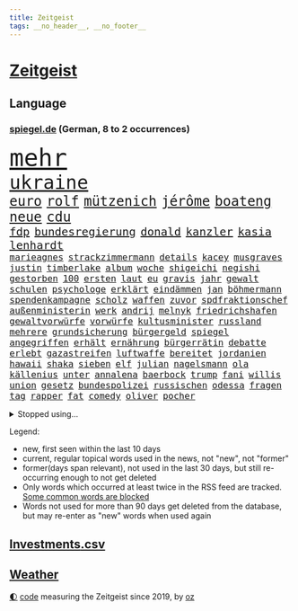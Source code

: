 ```yaml
---
title: Zeitgeist
tags: __no_header__, __no_footer__
---
```


# [Zeitgeist](https://oliz.io/zeitgeist/)

## Language

<h3><a href="https://www.spiegel.de" target="_blank">spiegel.de</a> (German, 8 to 2 occurrences)</h3>
<p style="font-family:monospace">
<span style="font-size:32pt"><a href="news_links.html#mehr" class="current">mehr</a></span>
<br>
<span style="font-size:25pt"><a href="news_links.html#ukraine" class="current">ukraine</a></span>
<br>
<span style="font-size:18pt"><a href="news_links.html#euro" class="current">euro</a></span>
<span style="font-size:18pt"><a href="news_links.html#rolf" class="current">rolf</a></span>
<span style="font-size:18pt"><a href="news_links.html#mützenich" class="current">mützenich</a></span>
<span style="font-size:18pt"><a href="news_links.html#jérôme" class="current">jérôme</a></span>
<span style="font-size:18pt"><a href="news_links.html#boateng" class="current">boateng</a></span>
<span style="font-size:18pt"><a href="news_links.html#neue" class="current">neue</a></span>
<span style="font-size:18pt"><a href="news_links.html#cdu" class="current">cdu</a></span>
<br>
<span style="font-size:15pt"><a href="news_links.html#fdp" class="current">fdp</a></span>
<span style="font-size:15pt"><a href="news_links.html#bundesregierung" class="current">bundesregierung</a></span>
<span style="font-size:15pt"><a href="news_links.html#donald" class="current">donald</a></span>
<span style="font-size:15pt"><a href="news_links.html#kanzler" class="current">kanzler</a></span>
<span style="font-size:15pt"><a href="news_links.html#kasia" class="new">kasia</a></span>
<span style="font-size:15pt"><a href="news_links.html#lenhardt" class="new">lenhardt</a></span>
<br>
<span style="font-size:12pt"><a href="news_links.html#marieagnes" class="current">marieagnes</a></span>
<span style="font-size:12pt"><a href="news_links.html#strackzimmermann" class="current">strackzimmermann</a></span>
<span style="font-size:12pt"><a href="news_links.html#details" class="current">details</a></span>
<span style="font-size:12pt"><a href="news_links.html#kacey" class="new">kacey</a></span>
<span style="font-size:12pt"><a href="news_links.html#musgraves" class="new">musgraves</a></span>
<span style="font-size:12pt"><a href="news_links.html#justin" class="current">justin</a></span>
<span style="font-size:12pt"><a href="news_links.html#timberlake" class="current">timberlake</a></span>
<span style="font-size:12pt"><a href="news_links.html#album" class="current">album</a></span>
<span style="font-size:12pt"><a href="news_links.html#woche" class="current">woche</a></span>
<span style="font-size:12pt"><a href="news_links.html#shigeichi" class="new">shigeichi</a></span>
<span style="font-size:12pt"><a href="news_links.html#negishi" class="new">negishi</a></span>
<span style="font-size:12pt"><a href="news_links.html#gestorben" class="current">gestorben</a></span>
<span style="font-size:12pt"><a href="news_links.html#100" class="current">100</a></span>
<span style="font-size:12pt"><a href="news_links.html#ersten" class="current">ersten</a></span>
<span style="font-size:12pt"><a href="news_links.html#laut" class="current">laut</a></span>
<span style="font-size:12pt"><a href="news_links.html#eu" class="current">eu</a></span>
<span style="font-size:12pt"><a href="news_links.html#gravis" class="new">gravis</a></span>
<span style="font-size:12pt"><a href="news_links.html#jahr" class="current">jahr</a></span>
<span style="font-size:12pt"><a href="news_links.html#gewalt" class="current">gewalt</a></span>
<span style="font-size:12pt"><a href="news_links.html#schulen" class="current">schulen</a></span>
<span style="font-size:12pt"><a href="news_links.html#psychologe" class="current">psychologe</a></span>
<span style="font-size:12pt"><a href="news_links.html#erklärt" class="current">erklärt</a></span>
<span style="font-size:12pt"><a href="news_links.html#eindämmen" class="current">eindämmen</a></span>
<span style="font-size:12pt"><a href="news_links.html#jan" class="current">jan</a></span>
<span style="font-size:12pt"><a href="news_links.html#böhmermann" class="current">böhmermann</a></span>
<span style="font-size:12pt"><a href="news_links.html#spendenkampagne" class="current">spendenkampagne</a></span>
<span style="font-size:12pt"><a href="news_links.html#scholz" class="current">scholz</a></span>
<span style="font-size:12pt"><a href="news_links.html#waffen" class="current">waffen</a></span>
<span style="font-size:12pt"><a href="news_links.html#zuvor" class="current">zuvor</a></span>
<span style="font-size:12pt"><a href="news_links.html#spdfraktionschef" class="current">spdfraktionschef</a></span>
<span style="font-size:12pt"><a href="news_links.html#außenministerin" class="current">außenministerin</a></span>
<span style="font-size:12pt"><a href="news_links.html#werk" class="current">werk</a></span>
<span style="font-size:12pt"><a href="news_links.html#andrij" class="current">andrij</a></span>
<span style="font-size:12pt"><a href="news_links.html#melnyk" class="new">melnyk</a></span>
<span style="font-size:12pt"><a href="news_links.html#friedrichshafen" class="new">friedrichshafen</a></span>
<span style="font-size:12pt"><a href="news_links.html#gewaltvorwürfe" class="new">gewaltvorwürfe</a></span>
<span style="font-size:12pt"><a href="news_links.html#vorwürfe" class="current">vorwürfe</a></span>
<span style="font-size:12pt"><a href="news_links.html#kultusminister" class="current">kultusminister</a></span>
<span style="font-size:12pt"><a href="news_links.html#russland" class="current">russland</a></span>
<span style="font-size:12pt"><a href="news_links.html#mehrere" class="current">mehrere</a></span>
<span style="font-size:12pt"><a href="news_links.html#grundsicherung" class="new">grundsicherung</a></span>
<span style="font-size:12pt"><a href="news_links.html#bürgergeld" class="current">bürgergeld</a></span>
<span style="font-size:12pt"><a href="news_links.html#spiegel" class="current">spiegel</a></span>
<span style="font-size:12pt"><a href="news_links.html#angegriffen" class="current">angegriffen</a></span>
<span style="font-size:12pt"><a href="news_links.html#erhält" class="current">erhält</a></span>
<span style="font-size:12pt"><a href="news_links.html#ernährung" class="current">ernährung</a></span>
<span style="font-size:12pt"><a href="news_links.html#bürgerrätin" class="new">bürgerrätin</a></span>
<span style="font-size:12pt"><a href="news_links.html#debatte" class="current">debatte</a></span>
<span style="font-size:12pt"><a href="news_links.html#erlebt" class="current">erlebt</a></span>
<span style="font-size:12pt"><a href="news_links.html#gazastreifen" class="current">gazastreifen</a></span>
<span style="font-size:12pt"><a href="news_links.html#luftwaffe" class="current">luftwaffe</a></span>
<span style="font-size:12pt"><a href="news_links.html#bereitet" class="current">bereitet</a></span>
<span style="font-size:12pt"><a href="news_links.html#jordanien" class="current">jordanien</a></span>
<span style="font-size:12pt"><a href="news_links.html#hawaii" class="current">hawaii</a></span>
<span style="font-size:12pt"><a href="news_links.html#shaka" class="new">shaka</a></span>
<span style="font-size:12pt"><a href="news_links.html#sieben" class="current">sieben</a></span>
<span style="font-size:12pt"><a href="news_links.html#elf" class="current">elf</a></span>
<span style="font-size:12pt"><a href="news_links.html#julian" class="current">julian</a></span>
<span style="font-size:12pt"><a href="news_links.html#nagelsmann" class="current">nagelsmann</a></span>
<span style="font-size:12pt"><a href="news_links.html#ola" class="new">ola</a></span>
<span style="font-size:12pt"><a href="news_links.html#källenius" class="new">källenius</a></span>
<span style="font-size:12pt"><a href="news_links.html#unter" class="current">unter</a></span>
<span style="font-size:12pt"><a href="news_links.html#annalena" class="current">annalena</a></span>
<span style="font-size:12pt"><a href="news_links.html#baerbock" class="current">baerbock</a></span>
<span style="font-size:12pt"><a href="news_links.html#trump" class="current">trump</a></span>
<span style="font-size:12pt"><a href="news_links.html#fani" class="current">fani</a></span>
<span style="font-size:12pt"><a href="news_links.html#willis" class="current">willis</a></span>
<span style="font-size:12pt"><a href="news_links.html#union" class="current">union</a></span>
<span style="font-size:12pt"><a href="news_links.html#gesetz" class="current">gesetz</a></span>
<span style="font-size:12pt"><a href="news_links.html#bundespolizei" class="current">bundespolizei</a></span>
<span style="font-size:12pt"><a href="news_links.html#russischen" class="current">russischen</a></span>
<span style="font-size:12pt"><a href="news_links.html#odessa" class="current">odessa</a></span>
<span style="font-size:12pt"><a href="news_links.html#fragen" class="current">fragen</a></span>
<span style="font-size:12pt"><a href="news_links.html#tag" class="current">tag</a></span>
<span style="font-size:12pt"><a href="news_links.html#rapper" class="current">rapper</a></span>
<span style="font-size:12pt"><a href="news_links.html#fat" class="new">fat</a></span>
<span style="font-size:12pt"><a href="news_links.html#comedy" class="new">comedy</a></span>
<span style="font-size:12pt"><a href="news_links.html#oliver" class="current">oliver</a></span>
<span style="font-size:12pt"><a href="news_links.html#pocher" class="new">pocher</a></span>
</p>
<details>
<summary>Stopped using...</summary>
<p class="former" style="font-size:12pt">
verändert(1240) steigenden(1239) usaußenminister(1239) verhängt(1239) ausländische(1238) energiewende(1238) entdeckte(1238) erinnerungen(1238) hinweisen(1238) jahrzehnte(1238) körper(1238) beteiligten(1237) chelsea(1237) frühen(1237) richterin(1237) depressionen(1236) einstieg(1236) künftigen(1236) meldete(1236) verschiebt(1236) versprach(1236) wünschen(1236) ausfallen(1235) eindruck(1235) eng(1235) kämpfte(1235) mittelmeer(1235) obama(1235) senken(1235) sieger(1235) tiefe(1235) einreisen(1234) gastgeber(1234) katastrophe(1234) kurzem(1234) mahnt(1234) moderne(1234) anderes(1233) becker(1233) bestreitet(1233) brief(1233) facebook(1233) lust(1233) manchen(1233) privaten(1233) verlierer(1233) überlebte(1233) kabinett(1232) kraft(1232) märchen(1232) mörder(1232) weitergeht(1232) wettbewerb(1232) zahlung(1232) zustand(1232) digitalisierung(1231) folgte(1231) klimaneutral(1231) landtag(1231) legendären(1231) präsentieren(1231) präsentiert(1231) untersuchungen(1231) kämpfer(1230) polens(1230) rand(1230) verlängern(1230) befreien(1229) enthüllt(1229) ersetzen(1229) großbritanniens(1229) kölner(1229) leitet(1229) verhindert(1229) warschau(1229) klingt(1228) eingesetzt(1227) stammt(1227) verlängerung(1227) nerven(1226) härter(1225) weite(1225) bestimmt(1224) hans(1224) italienischen(1224) meinem(1224) drastischen(1223) erlitt(1223) irak(1223) pflanzen(1223) umsatz(1223) bekamen(1222) endspiel(1222) erneuten(1222) gesetze(1222) tausenden(1222) verfehlt(1222) verteidigen(1222) haushalte(1221) bundesstaat(1219) tiefen(1217) 23(1216) aktivistin(1215) nachgewiesen(1213) erschießt(1211) führenden(1211) müsste(1211) ökonomen(1211) insolvenz(1209) heftigen(1207) spitzenreiter(1207) rang(1206) karten(1205) abhängig(1203) stress(1203) niedrig(1201) whatsapp(1201) grüner(1190) herausforderungen(1190) blinken(1176) ausweg(1159) estland(1113) orte(1075) unis(1049) banken(1038) klimaaktivisten(1035) gestanden(1014) tennisstar(1001) zugestimmt(953) vegas(947) erscheint(937) kuriose(933) kameras(932) befürwortet(930) king(909) hoffenheim(904) irritiert(893) vorfeld(882) großbank(875) ice(871) krankenkassen(868) wichtiges(863) studenten(853) härte(847) betrüger(838) gletscher(836) tradition(822) guterres(816) sank(814) brennt(809) diskussionen(808) lehrerinnen(805) bat(786) heikel(783) desto(769) expremier(769) afrikanischen(757) verspätungen(739) gestärkt(729) kasse(713) hochschule(711) ungewiss(703) starkes(700) prominenter(694) kalt(693) recherchen(664) export(661) dahin(660) 2026(652) sinne(643) tiefer(636) gegenzug(621) veröffentlichen(619) erntet(614) finde(610) 16jähriger(603) namens(601) erdbeben(600) erlegen(595) vernichtet(591) chinesen(585) antony(583) toilette(580) dach(579) schlimmeres(572) island(571) 89(565) hoffnungsträger(564) disney(563) herunter(551) träumt(546) fische(544) missverständnis(542) atlantik(541) zutritt(541) dunkle(539) aufholjagd(524) zweifeln(508) kocht(503) rückstand(497) todesstrafe(484) leere(481) familienministerin(478) paus(478) verehrt(478) fängt(474) misstrauen(474) gleise(472) ig(472) metall(472) düster(470) kritisierten(470) umso(470) credit(467) suisse(467) bedienen(466) gesprengt(466) jüdische(464) stimmten(459) überlebende(454) beunruhigt(451) fotograf(451) abschiebungen(449) flogen(447) strafanzeige(442) jahresbeginn(441) marcel(441) getränke(438) trauern(436) kieler(435) sprint(433) überstanden(433) lockt(427) aggressiv(421) zehnte(419) lebensgefahr(418) zufällig(417) fassen(415) sorgten(409) dieb(407) flaschen(403) marode(402) autofahren(400) befasst(398) metropolen(396) berge(394) menschlichen(394) erneuter(393) jubelt(393) 5000(389) highlight(388) ausgerufen(386) freiwillige(384) insekten(381) läufer(381) lauf(379) beantwortet(377) panik(374) wahlsieger(374) dfbpokal(373) dicht(373) alonso(368) brauche(368) grafiken(368) uhren(368) befreiungsschlag(364) menschliche(363) aufträge(360) ausweitung(359) geklaut(359) stürme(356) zukünftig(356) ankommen(352) protestaktion(344) bezieht(343) dominieren(343) erfolgen(343) südwesten(342) unterzeichnet(342) bier(341) rebellion(341) regulierung(341) wanderer(340) bahnreisende(339) genaue(338) mutterkonzern(338) sommerspielen(338) kleinkind(337) tatwaffe(336) gegenwind(333) glas(332) imran(330) khan(330) veränderungen(328) wiedergewählt(328) ubs(325) lobte(323) gekürt(321) mädchens(321) 13jährige(320) verschiedener(320) geisel(319) gemälde(319) rahmen(318) übergriff(317) bekämpfung(316) bar(315) lina(314) beine(308) sang(308) mainzer(307) massenhaft(307) fühle(305) arbeiter(304) belgische(301) gästen(300) ikone(298) yoga(297) kuba(296) supreme(296) ifo(295) etablierten(292) evakuierung(292) funk(291) nachbesserungen(290) branchenverband(288) militante(287) radikalisierung(287) waldbränden(287) institute(286) schlägerei(286) schönsten(286) lüneburg(284) raisi(284) strompreise(284) kredite(283) massen(283) prognostiziert(283) unogeneralsekretär(283) brad(282) florenz(282) motto(281) verwechselt(281) anschlägen(279) alben(278) kalender(278) entgehen(273) mobilität(273) verweis(272) blicke(269) luftangriffen(268) helden(266) dietmar(265) politologe(264) unterschied(260) verrückt(256) lindemann(255) model(254) rampenlicht(253) aufgetreten(252) potenziell(252) bunter(251) überlegen(250) durchgreifen(248) gespült(247) lieb(247) stellvertretende(247) tatverdächtig(245) systeme(244) nations(243) quellen(243) toronto(242) beeinträchtigungen(240) abends(239) fällig(239) präsidentenwahl(239) händen(238) jemanden(238) ozean(238) selbstoptimierung(238) bartsch(236) eindringen(236) gentechnik(236) nachhaltige(235) verdankt(229) erderwärmung(228) verkehrswende(227) sicheren(225) aufatmen(224) thrones(224) zweitgrößten(224) selbstbewusst(223) m(222) gerichtsverfahren(221) palästinensische(221) vorort(221) aufräumen(219) brandmauer(218) nächster(216) militärisch(215) streichung(215) lagen(214) varianten(214) aushalten(213) milliardenschweres(213) bemerkenswert(211) geleistet(209) himmelskörper(209) ergebnissen(208) unsicherheit(208) anlage(206) libyschen(205) albtraum(204) lady(203) podium(203) rätselt(202) signale(202) abgeschnitten(201) kipppunkt(200) metern(200) antónio(198) kapitol(198) schrecklichen(198) seltener(198) winde(198) bestens(196) frachtschiffe(194) prägen(194) eingeschlossen(193) künstlerinnen(193) trendwende(193) jüdisches(192) patientin(192) ratingagentur(192) dauerte(191) hausarrest(191) uber(191) verglichen(191) eigentor(190) rassismusvorwürfe(190) schild(190) vorgesetzte(190) tankstelle(188) hartes(187) xabi(187) überwacht(187) geladen(186) judenhass(186) milizen(186) tänzer(186) 53(185) organisierten(185) posts(184) roter(184) express(183) 03(182) böen(182) abstiegskampf(181) ansage(181) pannen(181) exfreundin(180) momente(180) ferne(179) eiffelturm(178) kontrollverlust(178) verübt(176) disziplin(175) arena(174) ködern(174) usbundesstaaten(174) zeitschrift(174) hühner(172) total(172) gleicht(170) heutzutage(170) jugendorganisation(170) indiz(169) populäre(169) usbotschaft(169) würzburg(169) 99(165) antisemitischen(165) atomkraftwerke(165) morgenstunden(165) bars(164) lieferwagen(164) bekanntwerden(163) bezahlbare(163) vettel(163) erinnerungskultur(162) süddeutsche(162) 12000(161) ausgangssperre(161) verheerende(161) wankt(161) chile(160) manila(160) nszeit(159) ständige(159) gebohrt(158) 133(157) gearbeitet(157) kräftiger(157) jean(156) turner(156) 1981(155) mitmenschen(155) time(155) belästigt(154) harsche(154) absoluten(153) organisatoren(153) verdrängt(153) kurdische(152) veranlasst(152) verbracht(152) antisemitischer(151) verliebt(150) geiselnehmer(149) israelischer(148) königshaus(148) proben(148) ostukraine(147) erkältung(146) untermauert(146) bay(145) fallende(145) gesundheitssystem(145) uskongress(145) hinterlässt(144) seitenlinie(144) blätter(142) pflegekräfte(142) bowl(141) harren(141) milieu(141) nationalsozialisten(141) unbewohnbar(141) asteroiden(140) brandstifter(140) extinction(140) lahmgelegt(140) produktionsfirma(140) bundesinnenministerium(139) euebene(139) juristen(139) knappen(139) nassen(139) nflstar(139) pflegte(139) eugelder(138) 90jährige(136) abzugeben(136) besorgen(136) husten(136) lebensgefährten(136) schienennetz(136) kritischen(135) mächtiger(135) goetheinstitut(134) tsg(134) attentat(133) delfine(133) garage(133) radikaler(132) first(130) schuster(130) ukrainehilfen(130) dienstälteste(129) feiertage(129) genötigt(129) vielfältig(129) wachsender(129) verärgern(127) betrugsprozess(126) achtzigerjahre(125) butler(125) spender(125) anhaltenden(124) hakt(124) ortschaften(124) vorindustriellen(124) großzügigen(123) monarchie(122) vernichten(122) bo(121) europameisterschaft(121) huber(121) israelisches(121) schwaben(120) vage(120) überwältigt(120) besitzerin(119) hamasgeiseln(119) köstliche(119) steuerte(119) süddeutschen(118) zärtlichkeit(118) altbundeskanzler(117) etablieren(116) spiegelredakteurin(116) umgebaut(116) rückgängig(115) unochef(115) einführung(114) bekomme(113) tabellenplatz(113) armeechef(112) autobiografie(112) positioniert(112) anklagen(111) schacht(111) tony(111) flächenbrand(110) holger(110) parlamentarier(110) rune(110) universitäten(109) anerkennen(108) autonomiebehörde(108) hagelte(108) krisenstimmung(108) einseitige(107) immunsystem(107) oberhalb(107) persönlichkeiten(107) uskampfjets(107) arbeitsrecht(106) feststehen(106) gegentore(106) kap(106) siedler(106) identitäre(105) raptors(105) halbmond(104) lufthansatochter(104) verdreifacht(104) abzuschaffen(103) andrzej(103) bakterium(103) benkos(103) duda(103) ukrainehilfe(103) zusätzliches(103) führungskräften(102) militärhilfen(102) einmalig(101) informierte(101) rechtliche(101) proiranische(100) redaktion(100) anreize(99) erfahrung(99) fortuna(99) hamasterrorangriff(99) ware(99) aussetzen(98) bewertung(98) arbeitnehmern(97) erkämpfte(97) gehasst(97) härtetest(97) markige(97) veränderung(97) zündende(97) ausländer(96) erwünscht(96) netzbetreiber(96) topspieler(96) wachsamkeit(96) eigenem(94) festen(94) grammy(94) rechtlich(94) 37jährige(93) 700000(93) religiöser(93) antisemitisch(92) erich(92) favoritin(92) schuldenregeln(92) staatsoberhaupt(92) afdnachwuchs(91) bombardiert(91) denke(91) dienstleister(91) geräten(91) investments(91) rechtsextremistisch(91) definition(90) hackergruppe(90) steckten(90) wett(90) 2012(89) entschädigungen(89) geschenkt(89) gießen(89) lava(89) lugner(89) opernball(89) ruandaabschiebungen(89) tatorten(89) todesschützen(89) vernebeln(89) imessage(88) schnappte(88) fantastisch(87) gebärmutterhalskrebs(87) islamische(87) liberia(87) rahmenbedingungen(87) vermehren(87) atomare(86) geliebt(86) suchten(86) gallen(85) musikpreis(85) slalom(85) ungeschlagen(85) verwaltungsgericht(85) ausgesperrt(84) eisbaden(84) philosophin(84) regionalbahn(84) rekordsieger(84) toleranz(84) verstaatlichung(84) bankenaufsicht(83) eiskalten(83) revolutionieren(83) waldsee(83) zweikampf(83) ausverkauft(82) kamele(82) klugen(82) regenwald(82) unbeschadet(82) warnsignal(82) überschaubar(82) einsetzenden(81) fußballklub(81) klimafreundlicher(81) projekten(81) zuschauen(81) geiselbefreiung(80) haushaltsurteil(80) verlass(80) argentinischen(79) argument(79) dr(79) ernsthaft(79) käse(79) rentnerinnen(79) armin(78) berlinschöneberg(78) etat(78) kirchenoberhaupt(78) riesen(78) tormaschine(78) 18jährige(77) atomrakete(77) bändigen(77) galeria(77) gebilligt(77) karstadt(77) lieferkettengesetzes(77) virtuellen(77) vorstellungen(77) anschauen(76) bushido(76) shishabranche(76) verschüttet(76) bauzeit(75) brauchten(75) dänemarks(75) klimaschutzmaßnahmen(75) reformpaket(75) schlafende(75) 30jährige(74) kaufhof(74) konsumiert(74) verhandlungsführer(74) diensthandys(73) erinnerung(73) kahlschlag(73) leise(73) miele(73) mindestlohn(73) ausgedacht(72) fernzüge(72) größe(72) justine(72) niro(72) raschen(72) 125(71) agentur(71) brett(71) derartige(71) himalaya(71) jahrhundertfigur(71) strompreisen(71) stuttgarter(71) 1977(70) finanz(70) konservativer(70) montana(70) schulz(70) schwarm(70) betracht(69) buckinghampalast(69) dynamik(69) gesamtweltcup(69) kulturinstitutionen(69) schlimme(69) vereidigt(69) angefochten(68) bahnchef(68) dithmarschen(68) repressionen(68) spielplan(68) zurückgehen(68) aufschub(67) billie(67) cybertrucks(67) fußballstadien(67) gerufen(67) italienerin(67) japans(67) koffer(67) schönberger(67) sehnen(67) zunehmen(67) 93(66) ebike(66) fallstricke(66) festland(66) größtem(66) lockerungen(66) station(66) sängerinnen(66) trio(66) überstehen(66) kreditwürdigkeit(65) schuldigen(65) topform(65) ankläger(64) beigelegt(64) berüchtigt(64) cherson(64) debbie(64) guru(64) reedereien(64) sprengstoff(64) termine(64) 60jähriger(63) autokraten(63) drohschreiben(63) importe(63) saluschny(63) staatssekretär(63) unipräsidentin(63) 28(62) antrieb(62) ausstände(62) bundestagsmandat(62) gigantisch(62) luftalarm(62) nachgerechnet(62) oma(62) verspätete(62) 225(61) fdpfraktionschef(61) mächtig(61) stürmt(61) tödlichste(61) beißen(60) bonuszahlungen(60) kaili(60) kerzen(60) landsberg(60) petersdom(60) usstreitkräfte(60) walerij(60) 44jährige(59) aktiviert(59) ausblick(59) australian(59) diesjährige(59) legendär(59) zunehmende(59) eingelenkt(58) küstenwächter(58) omas(58) ac/dc(57) church(57) eruption(57) seuchen(57) ballistische(56) billigangeboten(56) dan(56) indisches(56) kleidervorschriften(56) köstlich(56) schwerste(56) shoppingapp(56) socialmediapost(56) weißer(56) erledigt(55) investors(55) it's(55) löchern(55) schwert(55) vorliegt(55) 80000(54) aktenaffäre(54) diversen(54) dreyer(54) druckwelle(54) könige(54) shishatabak(54) stehende(54) treuhandverwaltung(54) wirtschaftsbeziehungen(54) angezweifelt(53) beau(53) buchtipps(53) huthiangriffe(53) entzündet(52) gemeindezentrum(52) keineswegs(52) militärbündnis(52) niedergelegt(52) regionalmacht(52) seeler(52) spiegelsportredaktion(52) teilwiederholung(52) therapien(52) besuchten(51) effektiv(51) hektar(51) prag(51) bayernstar(50) best(50) neujahr(50) asylanträge(49) kaufinteressenten(49) pforzheim(49) spiegelkorrespondentin(49) spielunterbrechung(49) abebben(48) außenhandel(48) biontech(48) elfenbeinküste(48) landkarte(48) leiten(48) nussbaum(48) parlamentsausschuss(48) tanzte(48) 22jähriger(47) gebrauch(47) geschädigten(47) jemenitischen(47) pornografie(47) äußersten(47) begegnen(46) berufungsgericht(46) niederlagenserie(46) wright(46) 1980(45) absatz(45) abwarten(45) feiere(45) indische(45) pleitewelle(45) russlandsanktionen(45) abbringen(44) carlson(44) fu(44) rekordniveau(44) soziologin(44) tucker(44) alfons(43) einstellungen(43) schuhbeck(43) terrorverdächtige(43) umweltbundesamt(43) cards(42) offizieller(42) spacey(42) 400000(41) angepasst(41) kartoffeln(41) niemals(41) premierministerin(41) sichtet(41) unistadt(41) anlässlich(40) liebling(40) mona(40) schmuggler(40) sonderermittler(40) topfavorit(40) wüten(40) bergsteiger(39) gesamtklassements(39) geschmiert(39) geweckt(39) ifw(39) isabel(39) kaufhauskette(39) oregon(39) raubüberfälle(39) südtirol(39) triumphieren(39) versammeln(39) 1970(38) cdu/csu(38) machtwort(38) märchenhafte(38) spdmann(38) vorsorglich(38) wegfall(38) priscilla(37) regalen(37) sicherheitsapparat(37) arbeitsgericht(36) motivierten(36) regierungsarbeit(36) wahlkampfrede(36) wilder(36) autoritär(35) einzel(35) fernhalten(35) gurken(35) hype(35) polizeibeamter(35) breiten(34) humboldtuniversität(34) neuerdings(34) schmetterling(34) wohnungsbaubranche(34) attal(33) baltimore(33) biathlonteam(33) euaustritt(33) inspektionen(33) jahresanfang(33) lippen(33) michelle(33) sbu(33) täters(33) zeitzeugen(33) zurückzukehren(33) darknet(32) etlicher(32) fanatiker(32) fusion(32) geeigneten(32) immobilienpreisen(32) inneren(32) quarterback(32) schießstand(32) stürmten(32) wunderkind(32) anmelden(31) bedient(31) besuchern(31) boykottiert(31) brady(31) brennender(31) direkten(31) fulda(31) geistigen(31) kleinanzeigen(31) losgehen(31) magull(31) namibia(31) schultz(31) schusswaffen(31) topklubs(31) y(31) 1700(30) afrikacup(30) inselstaats(30) office(30) typs(30) unappetitlich(30) wiederanpfiff(30) aktionskünstler(29) anhörung(29) canon(29) dnipro(29) einladen(29) erezept(29) machtlos(29) massenmörder(29) pünktlich(29) sony(29) triumphierten(29) trumpprozess(29) unosicherheitsrats(29) befragte(28) davos(28) grammys(28) jackson(28) ten(28) tragisches(28) verzögerungen(28) wutausbruch(28) drehbuchautor(27) unternommen(27) zukünftige(27) asienmeisterschaft(26) infront(26) rechtsaußenpartei(26) 26jähriger(25) baltischen(25) eingeführte(25) fischerei(25) gefühle(25) hur(25) paradies(25) positionierte(25) fantasien(24) größen(24) nützen(24) auszahlung(23) autokrat(23) boll(23) discover(23) edward(23) huthistellungen(23) mahomes(23) protestwelle(23) 49ers(22) horrorfilm(22) insolvenzverwalter(22) jagt(22) passage(22) quarterbacks(22) sophie(22) terrortruppe(22) 220000(21) angelina(21) gebüsch(21) mühelos(21) unterrichtet(21) batic(20) erläuterte(20) freizubekommen(20) geniale(20) lamar(20) leitmayr(20) metalldiebstahl(20) populärer(20) weltpolitik(20) 2050(19) chemiebranche(19) diabetes(19) drogenherstellung(19) dschungelcamp(19) fitness(19) knarf(19) politikum(19) ravens(19) tricksen(19) völkischen(19) intendant(18) kompliment(18) zurückgeht(18) ärztliche(18) eruptionen(17) gustav(17) sorgenkind(17) strike(17) trauschein(17) umdrehen(17) besetztes(16) größerer(16) schafen(16) karibische(15) russisch(15) antiafddemonstrationen(14) ehrgeiz(14) parkgebühren(14) rechtlichen(14) scheu(14) shahak(14) skipiste(14) swifts(14) tabellenzweiter(14) untreue(14) verfolgungsjagd(14) erbeuten(13) konkretes(13) kriegsgegner(13) nadeschdin(13) todesurteil(13) afdkandidaten(12) angebunden(12) gesichtern(12) holocaustgedenktag(12) jahrzehnts(12) kernkraftwerk(12) kontinent(12) landschaft(12) natenom(12) verfassungsgerichtshof(12) brennpunktschulen(11) furchtbaren(11) kenianische(11) staffeln(11) startchancenprogramm(11)
</p>
</details>
<p>Legend:
<ul>
<li><span class="new">new</span>, first seen within the last 10 days</li>
<li><span class="current">current</span>, regular topical words used in the news, not "new", not "former"</li>
<li><span class="former">former(days span relevant)</span>, not used in the last 30 days, but still re-occurring enough to not get deleted</li>
<li>Only words which occurred at least twice in the RSS feed are tracked. <a href="language/filters.py">Some common words are blocked</a></li>
<li>Words not used for more than 90 days get deleted from the database, but may re-enter as "new" words when used again</li>
</ul>
</p>

## [Investments](investments.html)[.csv](investments.csv)

## [Weather](weather.html)

<footer>
<a href="javascript:toggleTheme()" class="nav">🌓</a>
<a href="https://github.com/ooz/zeitgeist">code</a> measuring the Zeitgeist since 2019, by <a href="https://oliz.io">oz</a>
</footer>
